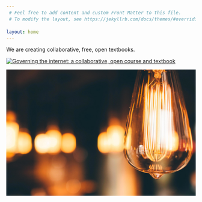 ```yaml
---
 # Feel free to add content and custom Front Matter to this file.
 # To modify the layout, see https://jekyllrb.com/docs/themes/#overriding-theme-defaults

layout: home
---
```


We are creating collaborative, free, open textbooks.


[![Governing the internet: a collaborative, open course and textbook](4381851322_998492c432_o.jpg)](cyberlaw/index)


[![Australian IP Law open textbook](pixnio-207174-5198x3465.jpeg)](ausip/index)
